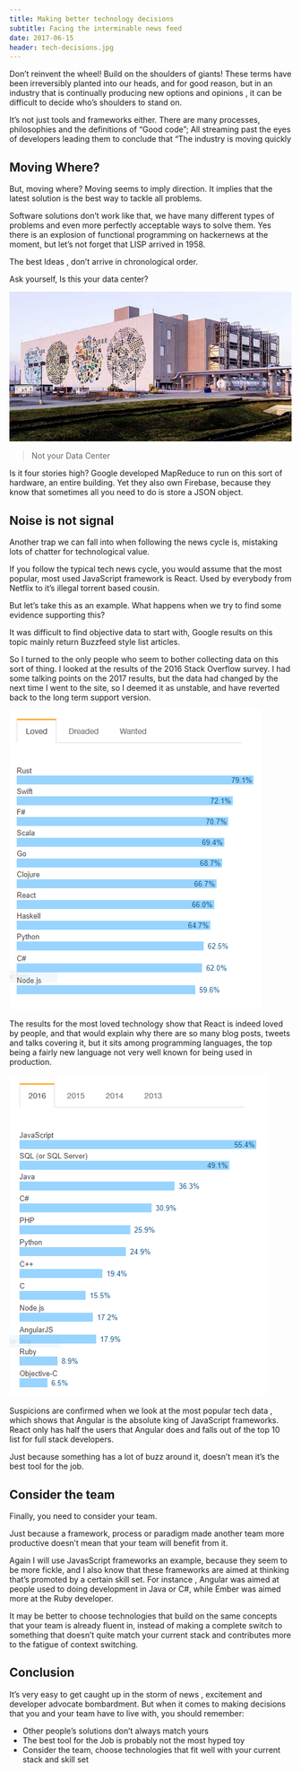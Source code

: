 ```yaml
---
title: Making better technology decisions
subtitle: Facing the interminable news feed
date: 2017-06-15
header: tech-decisions.jpg
---
```


Don’t reinvent the wheel! Build on the shoulders of giants! These terms have been irreversibly planted into our heads, and for good reason, but in an industry that is continually producing new options and opinions , it can be difficult to decide who’s shoulders to stand on.

It’s not just tools and frameworks either. There are many processes, philosophies and the definitions of “Good code”; All streaming past the eyes of developers leading them to conclude that “The industry is moving quickly

## Moving Where?

But, moving where? Moving seems to imply direction. It implies that the latest solution is the best way to tackle all problems.

Software solutions don’t work like that, we have many different types of problems and even more perfectly acceptable ways to solve them. Yes there is an explosion of functional programming on hackernews at the moment, but let’s not forget that LISP arrived in 1958.

The best Ideas , don’t arrive in chronological order.

Ask yourself, Is this your data center?

![Picture of Google Data Center](google-data-center.jpeg)
> Not your Data Center

Is it four stories high? Google developed MapReduce to run on this sort of hardware, an entire building. Yet they also own Firebase, because they know that sometimes all you need to do is store a JSON object.

## Noise is not signal

Another trap we can fall into when following the news cycle is, mistaking lots of chatter for technological value.

If you follow the typical tech news cycle, you would assume that the most popular, most used JavaScript framework is React. Used by everybody from Netflix to it’s illegal torrent based cousin.

But let’s take this as an example. What happens when we try to find some evidence supporting this?

It was difficult to find objective data to start with, Google results on this topic mainly return Buzzfeed style list articles.

So I turned to the only people who seem to bother collecting data on this sort of thing. I looked at the results of the 2016 Stack Overflow survey. I had some talking points on the 2017 results, but the data had changed by the next time I went to the site, so I deemed it as unstable, and have reverted back to the long term support version.

![Tech decision language stats](tech-decisions-lang-stats.png)

The results for the most loved technology show that React is indeed loved by people, and that would explain why there are so many blog posts, tweets and talks covering it, but it sits among programming languages, the top being a fairly new language not very well known for being used in production.

![Tech decision language stats](tech-decisions-lang-stats-2.png)

Suspicions are confirmed when we look at the most popular tech data , which shows that Angular is the absolute king of JavaScript frameworks. React only has half the users that Angular does and falls out of the top 10 list for full stack developers.

Just because something has a lot of buzz around it, doesn’t mean it’s the best tool for the job.

## Consider the team

Finally, you need to consider your team.

Just because a framework, process or paradigm made another team more productive doesn’t mean that your team will benefit from it.

Again I will use JavasScript frameworks an example, because they seem to be more fickle, and I also know that these frameworks are aimed at thinking that’s promoted by a certain skill set. For instance , Angular was aimed at people used to doing development in Java or C#, while Ember was aimed more at the Ruby developer.

It may be better to choose technologies that build on the same concepts that your team is already fluent in, instead of making a complete switch to something that doesn’t quite match your current stack and contributes more to the fatigue of context switching.

## Conclusion

It’s very easy to get caught up in the storm of news , excitement and developer advocate bombardment. But when it comes to making decisions that you and your team have to live with, you should remember:

 - Other people’s solutions don’t always match yours
 - The best tool for the Job is probably not the most hyped toy
 - Consider the team, choose technologies that fit well with your current stack and skill set

